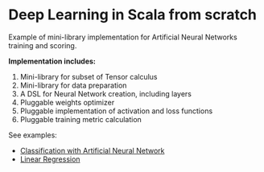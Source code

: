# Deep Learning in Scala from scratch

Example of mini-library implementation for Artificial Neural Networks training and scoring.

__Implementation includes:__

1. Mini-library for subset of Tensor calculus
1. Mini-library for data preparation
1. A DSL for Neural Network creation, including layers
1. Pluggable weights optimizer
1. Pluggable implementation of activation and loss functions
1. Pluggable training metric calculation


See examples: 
- [Classification with Artificial Neural Network](src/main/scala/exampleAnn.scala)
- [Linear Regression](src/main/scala/exampleLinearRegression.scala)